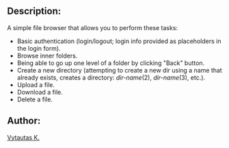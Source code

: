 ## Description:

A simple file browser that allows you to perform these tasks:

- Basic authentication (login/logout; login info provided as placeholders in the login form).
- Browse inner folders.
- Being able to go up one level of a folder by clicking "Back" button.
- Create a new directory (attempting to create a new dir using a name that already exists, creates a directory: _dir-name_(2), _dir-name_(3), etc.).
- Upload a file.
- Download a file.
- Delete a file.

## Author:

[Vytautas K.](https://github.com/VytautasKaz)
